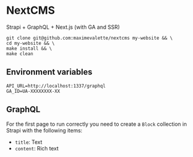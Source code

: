 # NextCMS

Strapi + GraphQL + Next.js (with GA and SSR)

```
git clone git@github.com:maximevalette/nextcms my-website && \
cd my-website && \
make install && \
make clean
```

## Environment variables

```
API_URL=http://localhost:1337/graphql
GA_ID=UA-XXXXXXXX-XX
```

## GraphQL

For the first page to run correctly you need to create a `Block` collection in Strapi with the following items:

- `title`: Text
- `content`: Rich text